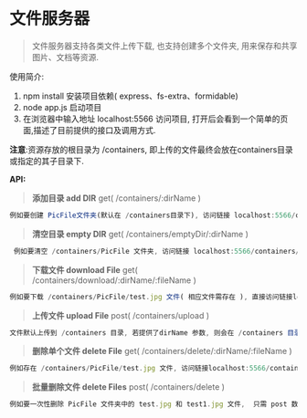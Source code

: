 # 文件服务器

> 文件服务器支持各类文件上传下载, 也支持创建多个文件夹, 用来保存和共享图片、文档等资源.

使用简介:
1. npm install 安装项目依赖( express、fs-extra、formidable)
2. node app.js 启动项目
3. 在浏览器中输入地址 localhost:5566 访问项目, 打开后会看到一个简单的页面,描述了目前提供的接口及调用方式.

**注意**:资源存放的根目录为 /containers, 即上传的文件最终会放在containers目录或指定的其子目录下.

**API:**

> **添加目录 add DIR** get( /containers/:dirName )
``` javascript
例如要创建 PicFile文件夹(默认在 /containers目录下), 访问链接 localhost:5566/containers/PicFile 即可创建
```

> **清空目录 empty DIR** get( /containers/emptyDir/:dirName )
``` javascript
 例如要清空 /containers/PicFile 文件夹, 访问链接 localhost:5566/containers/emptyDir/PicFile 即可
```

> **下载文件 download File** get( /containers/download/:dirName/:fileName  )
``` javascript
例如要下载 /containers/PicFile/test.jpg 文件( 相应文件需存在 ), 直接访问链接localhost:5566/containers/download/PicFile/test.jpg 即可下载
```

> **上传文件 upload File** post( /containers/upload )
``` javascript
文件默认上传到 /containers 目录, 若提供了dirName 参数, 则会在 /containers 目录中查找( 未找到则创建 )此文件夹, 并将上传的文件移动到此文件夹中.  通过浏览器打开的页面可进行上传文件的操作.   ( 注意: 上传文件的名称会经过md5编码, 最终的文件名可能和用户本地的文件名不一致 )
```

>  **删除单个文件 delete File** get( /containers/delete/:dirName/:fileName )
``` javascript
例如存在 /containers/PicFile/test.jpg 文件, 访问链接localhost:5566/containers/delete/PicFile/test.jpg 即可删除test.jpg文件
```

> **批量删除文件 delete Files** post( /containers/delete )
``` javascript
例如要一次性删除 PicFile 文件夹中的 test.jpg 和 test1.jpg 文件,  只需 post 数据 { "**dirName**":"PicFile", "**files**":" ['test.jpg','test1.jpg'] " } 到 localhost:5566/containers/delete 即可删除. ( 注意: files参数为可转成json格式的字符串 )
```